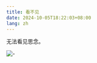 ```yaml
---
title: 看不见
date: 2024-10-05T18:22:03+08:00
lang: zh 
---
```


无法看见思念。

![-](https://s21.ax1x.com/2024/10/24/pAwFkLj.jpg)
